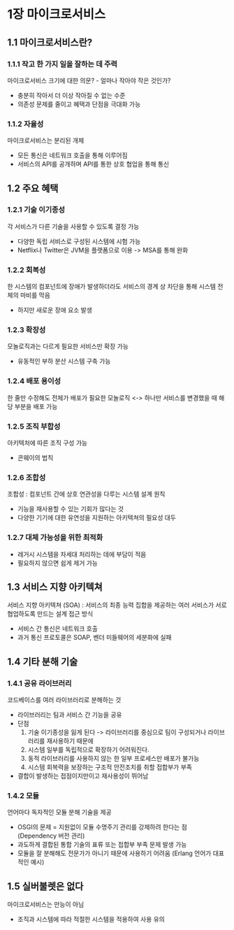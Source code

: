 # 1장 마이크로서비스

## 1.1 마이크로서비스란?

### 1.1.1 작고 한 가지 일을 잘하는 데 주력

마이크로서비스 크기에 대한 의문? - 얼마나 작아야 작은 것인가?
- 충분히 작아서 더 이상 작아질 수 없는 수준
- 의존성 문제를 줄이고 혜택과 단점을 극대화 가능

### 1.1.2 자율성

마이크로서비스는 분리된 개체
- 모든 통신은 네트워크 호출을 통해 이루어짐
- 서비스의 API를 공개하며 API를 통한 상호 협업을 통해 통신

## 1.2 주요 혜택

### 1.2.1 기술 이기종성

각 서비스가 다른 기술을 사용할 수 있도록 결정 가능
- 다양한 독립 서비스로 구성된 시스템에 시험 가능
- Netflix나 Twitter은 JVM을 플랫폼으로 이용 -> MSA를 통해 완화

### 1.2.2 회복성

한 시스템의 컴포넌트에 장애가 발생하더라도 서비스의 경계 상 차단을 통해 시스템 전체의 마비를 막음
- 하지만 새로운 장애 요소 발생

### 1.2.3 확장성

모놀로직과는 다르게 필요한 서비스만 확장 가능
- 유동적인 부하 분산 시스템 구축 가능

### 1.2.4 배포 용이성

한 줄만 수정해도 전체가 배포가 필요한 모놀로직 <-> 하나만 서비스를 변경했을 때 해당 부분을 배포 가능

### 1.2.5 조직 부합성

아키텍처에 따른 조직 구성 가능
- 콘웨이의 법칙

### 1.2.6 조합성

조합성 : 컴포넌트 간에 상호 연관성을 다루는 시스템 설계 원칙
- 기능을 재사용할 수 있는 기회가 많다는 것
- 다양한 기기에 대한 유연성을 지원하는 아키텍쳐의 필요성 대두

### 1.2.7 대체 가능성을 위한 최적화

- 레거시 시스템을 차세대 처리하는 데에 부담이 적음
- 필요하지 않으면 쉽게 제거 가능

## 1.3 서비스 지향 아키텍쳐

서비스 지향 아키텍쳐 (SOA) : 서비스의 최종 능력 집합을 제공하는 여러 서비스가 서로 협업하도록 만드는 설계 접근 방식
- 서비스 간 통신은 네트워크 호출
- 과거 통신 프로토콜은 SOAP, 벤더 미들웨어의 세분화에 실패

## 1.4 기타 분해 기술

### 1.4.1 공유 라이브러리

코드베이스를 여러 라이브러리로 분해하는 것
- 라이브러리는 팀과 서비스 간 기능을 공유
- 단점
    1. 기술 이기종성을 잃게 된다 -> 라이브러리를 중심으로 팀이 구성되거나 라이브러리를 재사용하기 때문에
    2. 시스템 일부를 독립적으로 확장하기 어려워진다.
    3. 동적 라이브러리를 사용하지 않는 한 일부 프로세스만 배포가 불가능
    4. 시스템 회복력을 보장하는 구조적 안전조치를 취할 접합부가 부족
- 결합이 발생하는 접점이지만이고 재사용성이 뛰어남

### 1.4.2 모듈

언어마다 독자적인 모듈 분해 기술을 제공

- OSGI의 문제 = 지원없이 모듈 수명주기 관리를 강제하려 한다는 점 (Dependency 버전 관리)
- 과도하게 결합된 통합 기술의 표류 또는 접합부 부족 문제 발생 가능
- 모듈을 잘 분해해도 전문가가 아니기 때문에 사용하기 어려움 (Erlang 언어가 대표적인 예시)

## 1.5 실버불렛은 없다

마이크로서비스는 만능이 아님
- 조직과 시스템에 따라 적절한 시스템을 적용하여 사용 유의



